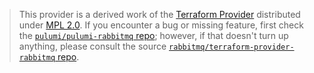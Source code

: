 > This provider is a derived work of the [Terraform Provider](https://github.com/rabbitmq/terraform-provider-rabbitmq)
> distributed under [MPL 2.0](https://www.mozilla.org/en-US/MPL/2.0/). If you encounter a bug or missing feature,
> first check the [`pulumi/pulumi-rabbitmq` repo](https://github.com/pulumi/pulumi-rabbitmq/issues); however, if that doesn't turn up anything,
> please consult the source [`rabbitmq/terraform-provider-rabbitmq` repo](https://github.com/rabbitmq/terraform-provider-rabbitmq/issues).
